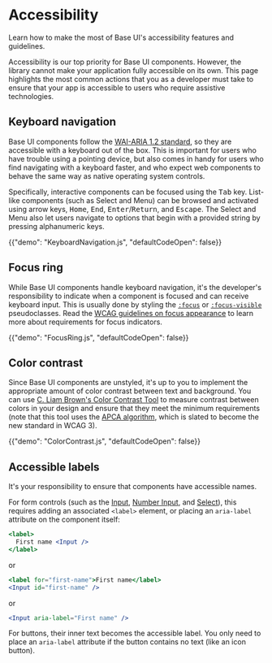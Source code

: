 # Accessibility

<p class="description">
Learn how to make the most of Base UI's accessibility features and guidelines.
</p>

Accessibility is our top priority for Base UI components.
However, the library cannot make your application fully accessible on its own.
This page highlights the most common actions that you as a developer must take to ensure that your app is accessible to users who require assistive technologies.

## Keyboard navigation

Base UI components follow the [WAI-ARIA 1.2 standard](https://www.w3.org/TR/wai-aria-1.2/), so they are accessible with a keyboard out of the box.
This is important for users who have trouble using a pointing device, but also comes in handy for users who find navigating with a keyboard faster, and who expect web components to behave the same way as native operating system controls.

Specifically, interactive components can be focused using the <kbd class="key">Tab</kbd> key.
List-like components (such as Select and Menu) can be browsed and activated using arrow keys, <kbd class="key">Home</kbd>, <kbd class="key">End</kbd>, <kbd class="key">Enter</kbd>/<kbd class="key">Return</kbd>, and <kbd class="key">Escape</kbd>.
The Select and Menu also let users navigate to options that begin with a provided string by pressing alphanumeric keys.

{{"demo": "KeyboardNavigation.js", "defaultCodeOpen": false}}

## Focus ring

While Base UI components handle keyboard navigation, it's the developer's responsibility to indicate when a component is focused and can receive keyboard input.
This is usually done by styling the [`:focus`](https://developer.mozilla.org/en-US/docs/Web/CSS/:focus) or [`:focus-visible`](https://developer.mozilla.org/en-US/docs/Web/CSS/:focus-visible) pseudoclasses.
Read the [WCAG guidelines on focus appearance](https://www.w3.org/WAI/WCAG22/Understanding/focus-appearance-minimum) to learn more about requirements for focus indicators.

{{"demo": "FocusRing.js", "defaultCodeOpen": false}}

## Color contrast

Since Base UI components are unstyled, it's up to you to implement the appropriate amount of color contrast between text and background.
You can use [C. Liam Brown's Color Contrast Tool](https://cliambrown.com/contrast/) to measure contrast between colors in your design and ensure that they meet the minimum requirements
(note that this tool uses the [APCA algorithm](https://ruitina.com/apca-accessible-colour-contrast/), which is slated to become the new standard in WCAG 3).

{{"demo": "ColorContrast.js", "defaultCodeOpen": false}}

## Accessible labels

It's your responsibility to ensure that components have accessible names.

For form controls (such as the [Input](/base-ui/react-input/), [Number Input](/base-ui/react-number-input/), and [Select](/base-ui/react-select/)), this requires adding an associated `<label>` element, or placing an `aria-label` attribute on the component itself:

```jsx
<label>
  First name <Input />
</label>
```

or

```jsx
<label for="first-name">First name</label>
<Input id="first-name" />
```

or

```jsx
<Input aria-label="First name" />
```

For buttons, their inner text becomes the accessible label.
You only need to place an `aria-label` attribute if the button contains no text (like an icon button).
